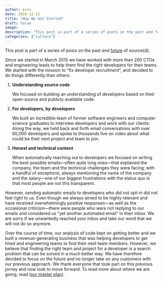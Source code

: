 ```yaml
---
author: eiso
date: 2016-12-12
title: "How We Got Started"
draft: false
image: 
description: "This post is part of a series of posts on the past and future of source{d}."
categories: ["culture"] 
---
```

This post is part of a series of posts on the past and [future](../sourced_future/) of source{d}. 

Since we started in March 2015 we have worked with more than 200 CTOs and engineering leads to help them find the right developers for their teams. We started with the mission to “fix developer recruitment”, and decided to do things differently than others:

1. **Understanding source code**

    We focused on building an understanding of developers based on their open-source and publicly available code.
2. **For developers, by developers**

    We built an incredible team of former software engineers and computer science graduates to interview developers and work with our clients. Along the way, we held back and forth email conversations with over 60,000 developers and spoke to thousands live on video about what could be their next project and team to join.
3. **Honest and technical content**

    When automatically reaching out to developers we focused on writing the best possible emails—often quite long ones—that explained the company, the team and the technical challenges they were facing; with a handful of exceptions, always mentioning the name of the company and the salary—one of our biggest frustrations with the status quo is that most people are not this transparent.

However, sending automatic emails to developers who did not opt-in did not feel right to us. Even though we always aimed to be highly relevant and have received overwhelmingly positive responses—as well as the occasional criticism—there were people who were not replying to our emails and considered us “yet another automated email” in their inbox. We are sorry if we unwantedly reached your inbox and take our word that we will not do so anymore.

Over the course of time, our analysis of code kept on getting better and we built a revenue-generating business that was helping developers to get hired and engineering teams to find their next team members. However, we believe that finding the right team and project for a developer is a search problem that can be solved in a much better way.
We have therefore decided to focus on the future and no longer take on any customers with our previous approach. We thank everyone that took part on this previous jorney and now look to move forward. To read more about where we are going, read ([our master plan](../sourced_future)).
